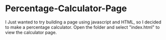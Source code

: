 # Percentage-Calculator-Page
I Just wanted to try building a page using javascript and HTML, so I decided to make a percentage calculator.
Open the folder and select "index.html" to view the calculator page.
